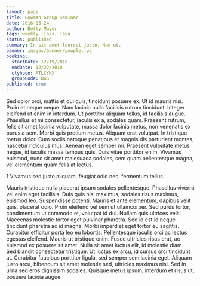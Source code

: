```yaml
---
layout: page
title: Bowman Group Seminar
date: 2016-05-24
author: Betty Mayer
tags: weekly links, java
status: published
summary: In sit amet laoreet justo. Nam ut.
banner: images/banner/people.jpg
booking:
  startDate: 12/19/2018
  endDate: 12/22/2018
  ctyhocn: ATLCYHX
  groupCode: BGS
published: true
---
```

Sed dolor orci, mattis et dui quis, tincidunt posuere ex. Ut id mauris nisi. Proin et neque neque. Nam lacinia nulla facilisis rutrum tincidunt. Integer eleifend ut enim in interdum. Ut porttitor aliquam tellus, id facilisis augue. Phasellus et mi consectetur, iaculis ex a, sodales quam. Praesent rutrum, felis sit amet lacinia vulputate, massa dolor lacinia metus, non venenatis ex purus a sem. Morbi quis pretium metus.
Aliquam erat volutpat. In tristique metus dolor. Cum sociis natoque penatibus et magnis dis parturient montes, nascetur ridiculus mus. Aenean eget semper mi. Praesent vulputate metus neque, id iaculis massa tempus quis. Duis vitae porttitor enim. Vivamus euismod, nunc sit amet malesuada sodales, sem quam pellentesque magna, vel elementum quam felis at lectus.

1 Vivamus sed justo aliquam, feugiat odio nec, fermentum tellus.

Mauris tristique nulla placerat ipsum sodales pellentesque. Phasellus viverra vel enim eget facilisis. Duis quis nisi maximus, sodales risus maximus, euismod leo. Suspendisse potenti. Mauris et ante elementum, dapibus velit quis, placerat odio. Proin eleifend vel sem ut ullamcorper. Sed purus tortor, condimentum ut commodo et, volutpat id dui. Nullam quis ultrices velit. Maecenas molestie tortor eget pulvinar pharetra. Sed id est id neque tincidunt pharetra ac id magna. Morbi imperdiet eget tortor eu sagittis. Curabitur efficitur porta leo eu lobortis. Pellentesque iaculis orci ac lectus egestas eleifend.
Mauris ut tristique enim. Fusce ultricies risus erat, ac euismod ex posuere sit amet. Nulla sit amet luctus elit, id molestie diam. Sed blandit consectetur tristique. Ut luctus ex arcu, id cursus orci tincidunt at. Curabitur faucibus porttitor ligula, sed semper sem lacinia eget. Aliquam justo arcu, bibendum sit amet molestie sed, ultricies maximus nisl. Sed in urna sed eros dignissim sodales. Quisque metus ipsum, interdum et risus ut, posuere lacinia augue.
